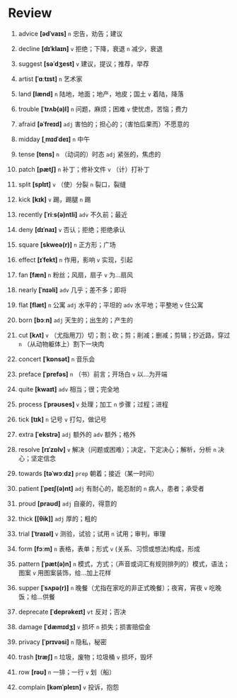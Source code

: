 # Review
1. advice **[ədˈvaɪs]** `n` 忠告，劝告；建议

2. decline **[dɪˈklaɪn]** `v` 拒绝；下降，衰退 `n` 减少，衰退

3. suggest **[səˈdʒest]** `v` 建议，提议；推荐，举荐

4. artist **[ˈɑːtɪst]** `n` 艺术家

5. land **[lænd]** `n` 陆地，地面；地产，地皮；国土 `v` 着陆，降落

6. trouble **[ˈtrʌb(ə)l]** `n` 问题，麻烦；困难 `v` 使忧虑，苦恼；费力

7. afraid **[əˈfreɪd]** `adj` 害怕的；担心的；（害怕后果而）不愿意的

8. midday **[ˌmɪdˈdeɪ]** `n` 中午

9. tense **[tens]** `n` （动词的）时态 `adj` 紧张的，焦虑的

10. patch **[pætʃ]** `n` 补丁；修补文件 `v` （计）打补丁

11. split **[splɪt]** `v` （使）分裂 `n` 裂口，裂缝

12. kick **[kɪk]** `v` 踢，踢腿 `n` 踢

13. recently **[ˈriːs(ə)ntli]** `adv` 不久前；最近

14. deny **[dɪˈnaɪ]** `v` 否认；拒绝；拒绝承认

15. square **[skweə(r)]** `n` 正方形；广场

16. effect **[ɪˈfekt]** `n` 作用，影响 `v` 实现，引起

17. fan **[fæn]** `n` 粉丝；风扇，扇子 `v` 为...扇风

18. nearly **[ˈnɪəli]** `adv` 几乎；差不多；即将

19. flat **[flæt]** `n` 公寓 `adj` 水平的；平坦的 `adv` 水平地；平整地 `v` 住公寓

20. born **[bɔːn]** `adj` 天生的；出生的；产生的

21. cut **[kʌt]** `v` （尤指用刀）切；割；砍；剪；削减；删减；剪辑；抄近路，穿过 `n` （从动物躯体上）割下一块肉

22. concert **[ˈkɒnsət]** `n` 音乐会

23. preface **[ˈprefəs]** `n` （书）前言；开场白 `v` 以...为开端

24. quite **[kwaɪt]** `adv` 相当；很；完全地

25. process **[ˈprəʊses]** `v` 处理；加工 `n` 步骤；过程；进程

26. tick **[tɪk]** `n` 记号 `v` 打勾，做记号

27. extra **[ˈekstrə]** `adj` 额外的 `adv` 额外；格外

28. resolve **[rɪˈzɒlv]** `v` 解决（问题或困难）；决定，下定决心；解析，分析 `n` 决心；坚定信念

29. towards **[təˈwɔːdz]** `prep` 朝着；接近（某一时间）

30. patient **[ˈpeɪʃ(ə)nt]** `adj` 有耐心的，能忍耐的 `n` 病人，患者；承受者

31. proud **[praʊd]** `adj` 自豪的，得意的

32. thick **[[θik]]** `adj` 厚的；粗的

33. trial **[ˈtraɪəl]** `v` 测验，试验；试用 `n` 试用；审判，审理

34. form **[fɔːm]** `n` 表格，表单；形式 `v` (关系、习惯或想法)构成，形成

35. pattern **[ˈpæt(ə)n]** `n` 模式，方式；（声音或词汇有规则排列的）模式，语法；图案 `v` 用图案装饰，给...加上花样

36. supper **[ˈsʌpə(r)]** `n` 晚餐（尤指在家吃的非正式晚餐）；夜宵，宵夜 `v` 吃晚饭；给...供餐

37. deprecate **[ˈdeprəkeɪt]** `vt` 反对；否决

38. damage **[ˈdæmɪdʒ]** `v` 损坏 `n` 损失；损害赔偿金

39. privacy **[ˈprɪvəsi]** `n` 隐私，秘密

40. trash **[træʃ]** `n` 垃圾，废物；垃圾桶 `v` 损坏，毁坏

41. row **[rəʊ]** `n` 一排；一行 `v` 划（船）

42. complain **[kəmˈpleɪn]** `v` 投诉，抱怨

